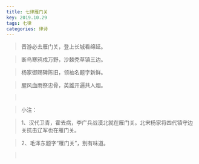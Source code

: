 ```yaml
---
title: 七律雁门关
key: 2019.10.29
tags: 七律
categories: 律诗
---
```


<blockquote class="blockquote-center">晋游必去雁门关，登上长城看绵延。
</blockquote>
<blockquote class="blockquote-center">断鸟寒鸦戍万野，沙棘秃草镇三边。
</blockquote>
<blockquote class="blockquote-center">杨家御赐碑陈旧，领袖名题字新鲜。
</blockquote>
<blockquote class="blockquote-center">腥风血雨祭忠骨，英雄开遍共人烟。
</blockquote>
<blockquote class="blockquote-center"></br>
</blockquote>
<blockquote class="blockquote-center">小注：
</blockquote>
<blockquote class="blockquote-center">1、汉代卫青，霍去病，李广兵战漠北就在雁门关。北宋杨家将四代镇守边关抗击辽军也在雁门关。
</blockquote>
<blockquote class="blockquote-center">2、毛泽东题字“雁门关”，别有味道。
</blockquote>
<blockquote class="blockquote-center"></br>
</blockquote>
